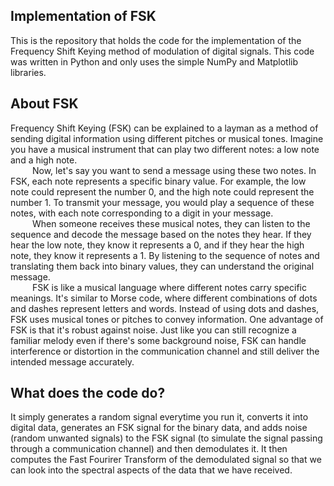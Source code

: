 ## Implementation of FSK
This is the repository that holds the code for the implementation of the Frequency Shift Keying method of modulation of digital signals. This code was written in Python and only uses the simple NumPy and Matplotlib libraries.

## About FSK
Frequency Shift Keying (FSK) can be explained to a layman as a method of sending digital information using different pitches or musical tones. Imagine you have a musical instrument that can play two different notes: a low note and a high note.   
&ensp;&ensp;&ensp;&ensp;&ensp;Now, let's say you want to send a message using these two notes. In FSK, each note represents a specific binary value. For example, the low note could represent the number 0, and the high note could represent the number 1. To transmit your message, you would play a sequence of these notes, with each note corresponding to a digit in your message.   
&ensp;&ensp;&ensp;&ensp;&ensp;When someone receives these musical notes, they can listen to the sequence and decode the message based on the notes they hear. If they hear the low note, they know it represents a 0, and if they hear the high note, they know it represents a 1. By listening to the sequence of notes and translating them back into binary values, they can understand the original message.   
&ensp;&ensp;&ensp;&ensp;&ensp;FSK is like a musical language where different notes carry specific meanings. It's similar to Morse code, where different combinations of dots and dashes represent letters and words. Instead of using dots and dashes, FSK uses musical tones or pitches to convey information. One advantage of FSK is that it's robust against noise. Just like you can still recognize a familiar melody even if there's some background noise, FSK can handle interference or distortion in the communication channel and still deliver the intended message accurately.

## What does the code do?
It simply generates a random signal everytime you run it, converts it into digital data, generates an FSK signal for the binary data, and adds noise (random unwanted signals) to the FSK signal (to simulate the signal passing through a communication channel) and then demodulates it. It then computes the Fast Fourirer Transform of the demodulated signal so that we can look into the spectral aspects of the data that we have received.
